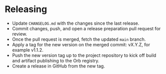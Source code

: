 # Releasing

- Update `CHANGELOG.md` with the changes since the last release.
- Commit changes, push, and open a release preparation pull request for review.
- Once the pull request is merged, fetch the updated `main` branch.
- Apply a tag for the new version on the merged commit: vX.Y.Z, for example v1.1.2.
- Push the new version tag up to the project repository to kick off build and artifact publishing to the Orb registry.
- Create a release in GitHub from the new tag.
